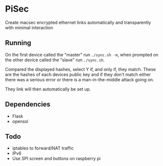 # PiSec
Create macsec encrypted ethernet links automatically and transparently with minimal interaction

## Running

On the first device called the "master" run `./sync.sh -m`, when prompted on the other device called the "slave" run `./sync.sh`.

Compared the displayed hashes, select Y if, and only if, they match. These are the hashes of each devices public key and if they don't match either there was a serious error or there is a man-in-the-middle attack going on.

They link will then automatically be set up.

## Dependencies

* Flask
* openssl

## Todo

* iptables to forward/NAT traffic
* IPv6
* Use SPI screen and buttons on raspberry pi
